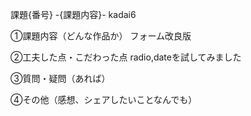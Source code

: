 課題{番号} -{課題内容}-
kadai6

①課題内容（どんな作品か）
フォーム改良版


②工夫した点・こだわった点
radio,dateを試してみました

③質問・疑問（あれば）



④その他（感想、シェアしたいことなんでも）
